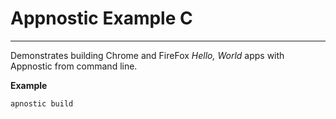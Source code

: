 # Appnostic Example C
-----

Demonstrates building Chrome and FireFox *Hello, World* apps with Appnostic from command line.

**Example**

`apnostic build`